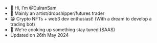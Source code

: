 - 👋 Hi, I’m @DulranSam
- 👀 Mainly an artist/dropshipper/futures trader
- 😁 Crypto NFTs + web3 dev enthusiast! (With a dream to develop a trading bot)
- 📱 We're cooking up something stay tuned (SAAS)
- Updated on 26th May 2024 
<!---
DulranSam/DulranSam is a ✨ special ✨ repository because its `README.md` (this file) appears on your GitHub profile.
You can click the Preview link to take a look at your changes.
--->
